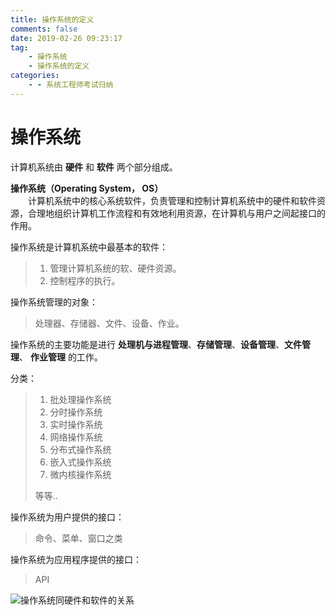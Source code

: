 ```yaml
---
title: 操作系统的定义
comments: false
date: 2019-02-26 09:23:17
tag:  
    - 操作系统
    - 操作系统的定义
categories:
    - - 系统工程师考试归纳
---
```

# 操作系统  
计算机系统由 **硬件** 和 **软件** 两个部分组成。  

**操作系统（Operating System， OS）**  
&emsp;&emsp;计算机系统中的核心系统软件，负责管理和控制计算机系统中的硬件和软件资源，合理地组织计算机工作流程和有效地利用资源，在计算机与用户之间起接口的作用。  

操作系统是计算机系统中最基本的软件：  
> 1. 管理计算机系统的软、硬件资源。  
> 2. 控制程序的执行。 
   
操作系统管理的对象：  
> 处理器、存储器、文件、设备、作业。  

操作系统的主要功能是进行 **处理机与进程管理**、**存储管理**、**设备管理**、**文件管理**、 **作业管理** 的工作。

分类：  
> 1. 批处理操作系统
> 2. 分时操作系统
> 3. 实时操作系统
> 4. 网络操作系统
> 5. 分布式操作系统
> 6. 嵌入式操作系统
> 7. 微内核操作系统  
> 
> 等等..

操作系统为用户提供的接口：
> 命令、菜单、窗口之类   

操作系统为应用程序提供的接口：
> API  

![操作系统同硬件和软件的关系](/../../../images/系统工程师/操作系统/操作系统同硬件和软件的关系.png)
